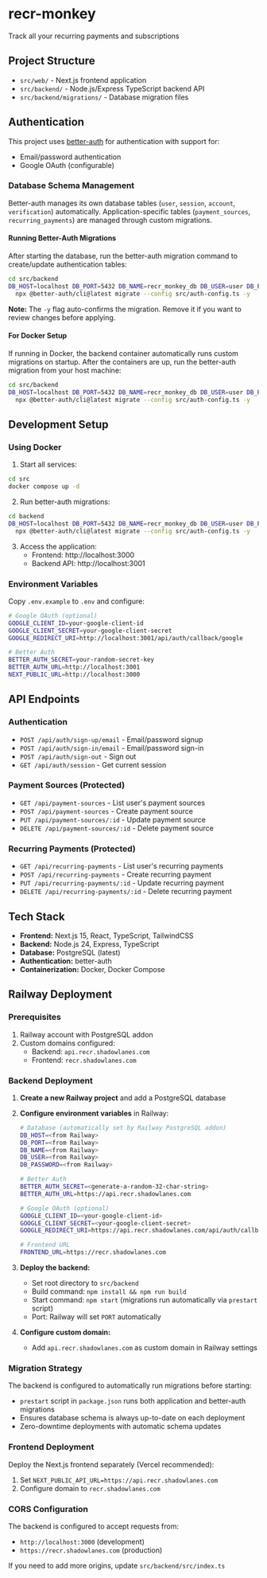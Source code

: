 # recr-monkey
Track all your recurring payments and subscriptions

## Project Structure

- `src/web/` - Next.js frontend application
- `src/backend/` - Node.js/Express TypeScript backend API
- `src/backend/migrations/` - Database migration files

## Authentication

This project uses [better-auth](https://www.better-auth.com/) for authentication with support for:
- Email/password authentication
- Google OAuth (configurable)

### Database Schema Management

Better-auth manages its own database tables (`user`, `session`, `account`, `verification`) automatically. Application-specific tables (`payment_sources`, `recurring_payments`) are managed through custom migrations.

#### Running Better-Auth Migrations

After starting the database, run the better-auth migration command to create/update authentication tables:

```bash
cd src/backend
DB_HOST=localhost DB_PORT=5432 DB_NAME=recr_monkey_db DB_USER=user DB_PASSWORD=password \
  npx @better-auth/cli@latest migrate --config src/auth-config.ts -y
```

**Note:** The `-y` flag auto-confirms the migration. Remove it if you want to review changes before applying.

#### For Docker Setup

If running in Docker, the backend container automatically runs custom migrations on startup. After the containers are up, run the better-auth migration from your host machine:

```bash
cd src/backend
DB_HOST=localhost DB_PORT=5432 DB_NAME=recr_monkey_db DB_USER=user DB_PASSWORD=password \
  npx @better-auth/cli@latest migrate --config src/auth-config.ts -y
```

## Development Setup

### Using Docker

1. Start all services:
```bash
cd src
docker compose up -d
```

2. Run better-auth migrations:
```bash
cd backend
DB_HOST=localhost DB_PORT=5432 DB_NAME=recr_monkey_db DB_USER=user DB_PASSWORD=password \
  npx @better-auth/cli@latest migrate --config src/auth-config.ts -y
```

3. Access the application:
   - Frontend: http://localhost:3000
   - Backend API: http://localhost:3001

### Environment Variables

Copy `.env.example` to `.env` and configure:

```bash
# Google OAuth (optional)
GOOGLE_CLIENT_ID=your-google-client-id
GOOGLE_CLIENT_SECRET=your-google-client-secret
GOOGLE_REDIRECT_URI=http://localhost:3001/api/auth/callback/google

# Better Auth
BETTER_AUTH_SECRET=your-random-secret-key
BETTER_AUTH_URL=http://localhost:3001
NEXT_PUBLIC_URL=http://localhost:3000
```

## API Endpoints

### Authentication
- `POST /api/auth/sign-up/email` - Email/password signup
- `POST /api/auth/sign-in/email` - Email/password sign-in
- `POST /api/auth/sign-out` - Sign out
- `GET /api/auth/session` - Get current session

### Payment Sources (Protected)
- `GET /api/payment-sources` - List user's payment sources
- `POST /api/payment-sources` - Create payment source
- `PUT /api/payment-sources/:id` - Update payment source
- `DELETE /api/payment-sources/:id` - Delete payment source

### Recurring Payments (Protected)
- `GET /api/recurring-payments` - List user's recurring payments
- `POST /api/recurring-payments` - Create recurring payment
- `PUT /api/recurring-payments/:id` - Update recurring payment
- `DELETE /api/recurring-payments/:id` - Delete recurring payment

## Tech Stack

- **Frontend:** Next.js 15, React, TypeScript, TailwindCSS
- **Backend:** Node.js 24, Express, TypeScript
- **Database:** PostgreSQL (latest)
- **Authentication:** better-auth
- **Containerization:** Docker, Docker Compose

## Railway Deployment

### Prerequisites

1. Railway account with PostgreSQL addon
2. Custom domains configured:
   - Backend: `api.recr.shadowlanes.com`
   - Frontend: `recr.shadowlanes.com`

### Backend Deployment

1. **Create a new Railway project** and add a PostgreSQL database

2. **Configure environment variables** in Railway:
   ```bash
   # Database (automatically set by Railway PostgreSQL addon)
   DB_HOST=<from Railway>
   DB_PORT=<from Railway>
   DB_NAME=<from Railway>
   DB_USER=<from Railway>
   DB_PASSWORD=<from Railway>
   
   # Better Auth
   BETTER_AUTH_SECRET=<generate-a-random-32-char-string>
   BETTER_AUTH_URL=https://api.recr.shadowlanes.com
   
   # Google OAuth (optional)
   GOOGLE_CLIENT_ID=<your-google-client-id>
   GOOGLE_CLIENT_SECRET=<your-google-client-secret>
   GOOGLE_REDIRECT_URI=https://api.recr.shadowlanes.com/api/auth/callback/google
   
   # Frontend URL
   FRONTEND_URL=https://recr.shadowlanes.com
   ```

3. **Deploy the backend:**
   - Set root directory to `src/backend`
   - Build command: `npm install && npm run build`
   - Start command: `npm start` (migrations run automatically via `prestart` script)
   - Port: Railway will set `PORT` automatically

4. **Configure custom domain:**
   - Add `api.recr.shadowlanes.com` as custom domain in Railway settings

### Migration Strategy

The backend is configured to automatically run migrations before starting:
- `prestart` script in `package.json` runs both application and better-auth migrations
- Ensures database schema is always up-to-date on each deployment
- Zero-downtime deployments with automatic schema updates

### Frontend Deployment

Deploy the Next.js frontend separately (Vercel recommended):
1. Set `NEXT_PUBLIC_API_URL=https://api.recr.shadowlanes.com`
2. Configure domain to `recr.shadowlanes.com`

### CORS Configuration

The backend is configured to accept requests from:
- `http://localhost:3000` (development)
- `https://recr.shadowlanes.com` (production)

If you need to add more origins, update `src/backend/src/index.ts`

